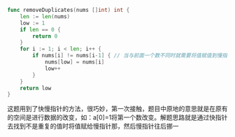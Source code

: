 ```go
func removeDuplicates(nums []int) int {
	len := len(nums)
	low := 1
	if len == 0 {
		return 0
	}
	for i := 1; i < len; i++ {
		if nums[i] != nums[i-1] { // 当与前面一个数不同时就需要将值赋值到慢指针那了
			nums[low] = nums[i]
			low++
		}
	}
	return low
}
```

这题用到了快慢指针的方法，很巧妙，第一次接触，题目中原地的意思就是在原有的空间是进行数据的改变，如：a[0]=1将第一个数改变。解题思路就是通过快指针去找到不是重复的值时将值赋给慢指针那，然后慢指针往后挪一